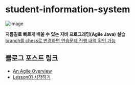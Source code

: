 # student-information-system
![image](https://user-images.githubusercontent.com/37354145/100823294-4a870200-3497-11eb-9632-02d5ee738fdf.png)

**지름길로 빠르게 배울 수 있는 자바 프로그래밍(Agile Java) 실습**  
[branch를 chess로 변경하면 연습문제 진행 내역 확인 가능]()


## 블로그 포스트 링크
- [An Agile Overview](https://hyeon9mak.github.io/agile-java/Agile-Java-An-Agile-Overview/)
- [Lesson01 시작하기](https://hyeon9mak.github.io/agile-java/Agile-Java-Lesson01/)
